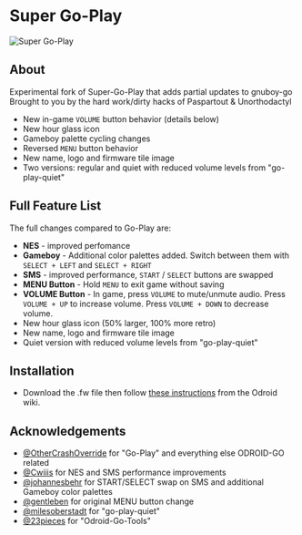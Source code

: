 # Super Go-Play
![Super Go-Play](logo.png?raw=true "Super Go-Play")

## About

Experimental fork of Super-Go-Play that adds partial updates to gnuboy-go
Brought to you by the hard work/dirty hacks of Paspartout & Unorthodactyl 

- New in-game `VOLUME` button behavior (details below)
- New hour glass icon
- Gameboy palette cycling changes
- Reversed `MENU` button behavior
- New name, logo and firmware tile image
- Two versions: regular and quiet with reduced volume levels from "go-play-quiet"

## Full Feature List

The full changes compared to Go-Play are:

- **NES** - improved perfomance
- **Gameboy** - Additional color palettes added. Switch between them with `SELECT + LEFT` and `SELECT + RIGHT`
- **SMS** - improved performance, `START` / `SELECT` buttons are swapped
- **MENU Button** - Hold `MENU` to exit game without saving
- **VOLUME Button** - In game, press `VOLUME` to mute/unmute audio. Press `VOLUME + UP` to increase volume. Press `VOLUME + DOWN` to decrease volume.
- New hour glass icon (50% larger, 100% more retro)
- New name, logo and firmware tile image
- Quiet version with reduced volume levels from "go-play-quiet"


## Installation

- Download the .fw file then follow [these instructions](https://wiki.odroid.com/odroid_go/write_app) from the Odroid wiki.

## Acknowledgements

- [@OtherCrashOverride](https://github.com/OtherCrashOverride/go-play) for "Go-Play" and everything else ODROID-GO related
- [@Cwiiis](https://github.com/Cwiiis/go-play/tree/wip/cwiiis/partial_updates) for NES and SMS performance improvements
- [@johannesbehr](https://github.com/johannesbehr/go-play) for START/SELECT swap on SMS and additional Gameboy color palettes
- [@gentleben](https://github.com/gentleben/go-play) for original MENU button change
- [@milesoberstadt](https://github.com/milesoberstadt/go-play-quiet) for "go-play-quiet"
- [@23pieces](https://github.com/23pieces/Odroid-Go-Tools) for "Odroid-Go-Tools"
